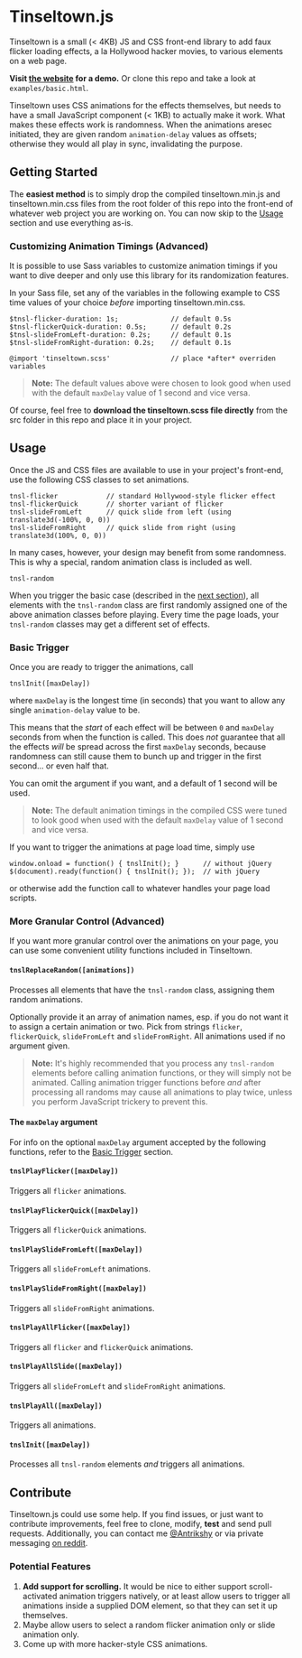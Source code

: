 # Tinseltown.js

Tinseltown is a small (< 4KB) JS and CSS front-end library to add faux flicker loading effects, a la Hollywood hacker movies, to various elements on a web page.

**Visit [the website](http://antrikshy.github.io/Tinseltown.js) for a demo.** Or clone this repo and take a look at `examples/basic.html`.

Tinseltown uses CSS animations for the effects themselves, but needs to have a small JavaScript component (< 1KB) to actually make it work. What makes these effects work is randomness. When the animations aresec initiated, they are given random `animation-delay` values as offsets; otherwise they would all play in sync, invalidating the purpose.

## Getting Started

The **easiest method** is to simply drop the compiled tinseltown.min.js and tinseltown.min.css files from the root folder of this repo into the front-end of whatever web project you are working on. You can now skip to the [Usage](#usage) section and use everything as-is.

### Customizing Animation Timings (Advanced)

It is possible to use Sass variables to customize animation timings if you want to dive deeper and only use this library for its randomization features.

In your Sass file, set any of the variables in the following example to CSS time values of your choice *before* importing tinseltown.min.css.

    $tnsl-flicker-duration: 1s;             // default 0.5s
    $tnsl-flickerQuick-duration: 0.5s;      // default 0.2s
    $tnsl-slideFromLeft-duration: 0.2s;     // default 0.1s
    $tnsl-slideFromRight-duration: 0.2s;    // default 0.1s

    @import 'tinseltown.scss'               // place *after* overriden variables

> **Note:** The default values above were chosen to look good when used with the default `maxDelay` value of 1 second and vice versa.

Of course, feel free to **download the tinseltown.scss file directly** from the src folder in this repo and place it in your project.

## Usage

Once the JS and CSS files are available to use in your project's front-end, use the following CSS classes to set animations.

    tnsl-flicker            // standard Hollywood-style flicker effect
    tnsl-flickerQuick       // shorter variant of flicker
    tnsl-slideFromLeft      // quick slide from left (using translate3d(-100%, 0, 0))
    tnsl-slideFromRight     // quick slide from right (using translate3d(100%, 0, 0))

In many cases, however, your design may benefit from some randomness. This is why a special, random animation class is included as well.

    tnsl-random

When you trigger the basic case (described in the [next section](#basic-trigger)), all elements with the `tnsl-random` class are first randomly assigned one of the above animation classes before playing. Every time the page loads, your `tnsl-random` classes may get a different set of effects.

### Basic Trigger

Once you are ready to trigger the animations, call

    tnslInit([maxDelay])

where `maxDelay` is the longest time (in seconds) that you want to allow any single `animation-delay` value to be.

This means that the *start* of each effect will be between `0` and `maxDelay` seconds from when the function is called. This does *not* guarantee that all the effects *will* be spread across the first `maxDelay` seconds, because randomness can still cause them to bunch up and trigger in the first second... or even half that.

You can omit the argument if you want, and a default of 1 second will be used.

> **Note:** The default animation timings in the compiled CSS were tuned to look good when used with the default `maxDelay` value of 1 second and vice versa.

If you want to trigger the animations at page load time, simply use

    window.onload = function() { tnslInit(); }      // without jQuery
    $(document).ready(function() { tnslInit(); });  // with jQuery

or otherwise add the function call to whatever handles your page load scripts.

### More Granular Control (Advanced)

If you want more granular control over the animations on your page, you can use some convenient utility functions included in Tinseltown.

#### `tnslReplaceRandom([animations])`

Processes all elements that have the `tnsl-random` class, assigning them random animations.

Optionally provide it an array of animation names, esp. if you do not want it to assign a certain animation or two. Pick from strings `flicker`, `flickerQuick`, `slideFromLeft` and `slideFromRight`. All animations used if no argument given.

> **Note:** It's highly recommended that you process any `tnsl-random` elements before calling animation functions, or they will simply not be animated. Calling animation trigger functions before *and* after processing all randoms may cause all animations to play twice, unless you perform JavaScript trickery to prevent this.

#### The **`maxDelay`** argument

For info on the optional `maxDelay` argument accepted by the following functions, refer to the [Basic Trigger](#basic-trigger) section.

#### `tnslPlayFlicker([maxDelay])`

Triggers all `flicker` animations.

#### `tnslPlayFlickerQuick([maxDelay])`

Triggers all `flickerQuick` animations.

#### `tnslPlaySlideFromLeft([maxDelay])`

Triggers all `slideFromLeft` animations.

#### `tnslPlaySlideFromRight([maxDelay])`

Triggers all `slideFromRight` animations.

#### `tnslPlayAllFlicker([maxDelay])`

Triggers all `flicker` and `flickerQuick` animations.

#### `tnslPlayAllSlide([maxDelay])`

Triggers all `slideFromLeft` and `slideFromRight` animations.

#### `tnslPlayAll([maxDelay])`

Triggers all animations.

#### `tnslInit([maxDelay])`

Processes all `tnsl-random` elements *and* triggers all animations.

## Contribute

Tinseltown.js could use some help. If you find issues, or just want to contribute improvements, feel free to clone, modify, **test** and send pull requests. Additionally, you can contact me [@Antrikshy](https://twitter.com/Antrikshy) or via private messaging [on reddit](https://reddit.com/u/Antrikshy).

### Potential Features

1. **Add support for scrolling.** It would be nice to either support scroll-activated animation triggers natively, or at least allow users to trigger all animations inside a supplied DOM element, so that they can set it up themselves.
2. Maybe allow users to select a random flicker animation only or slide animation only.
3. Come up with more hacker-style CSS animations.
